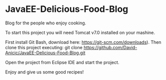 # JavaEE-Delicious-Food-Blog

Blog for the people who enjoy cooking.

To start this project you will need Tomcat v7.0 installed on your mashine.

First install Git Bash, download here: https://git-scm.com/downloads).
Then clone this project executing: git clone https://github.com/David-Anicic/JavaEE-Delicious-Food-Blog.git

Open the project from Eclipse IDE and start the project.

Enjoy and give us some good recipes!
